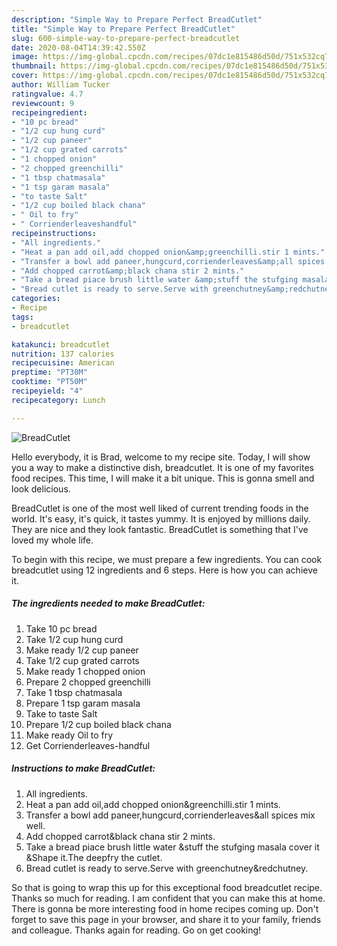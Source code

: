 ```yaml
---
description: "Simple Way to Prepare Perfect BreadCutlet"
title: "Simple Way to Prepare Perfect BreadCutlet"
slug: 600-simple-way-to-prepare-perfect-breadcutlet
date: 2020-08-04T14:39:42.550Z
image: https://img-global.cpcdn.com/recipes/07dc1e815486d50d/751x532cq70/breadcutlet-recipe-main-photo.jpg
thumbnail: https://img-global.cpcdn.com/recipes/07dc1e815486d50d/751x532cq70/breadcutlet-recipe-main-photo.jpg
cover: https://img-global.cpcdn.com/recipes/07dc1e815486d50d/751x532cq70/breadcutlet-recipe-main-photo.jpg
author: William Tucker
ratingvalue: 4.7
reviewcount: 9
recipeingredient:
- "10 pc bread"
- "1/2 cup hung curd"
- "1/2 cup paneer"
- "1/2 cup grated carrots"
- "1 chopped onion"
- "2 chopped greenchilli"
- "1 tbsp chatmasala"
- "1 tsp garam masala"
- "to taste Salt"
- "1/2 cup boiled black chana"
- " Oil to fry"
- " Corrienderleaveshandful"
recipeinstructions:
- "All ingredients."
- "Heat a pan add oil,add chopped onion&amp;greenchilli.stir 1 mints."
- "Transfer a bowl add paneer,hungcurd,corrienderleaves&amp;all spices mix well."
- "Add chopped carrot&amp;black chana stir 2 mints."
- "Take a bread piace brush little water &amp;stuff the stufging masala cover it &amp;Shape it.The deepfry the cutlet."
- "Bread cutlet is ready to serve.Serve with greenchutney&amp;redchutney."
categories:
- Recipe
tags:
- breadcutlet

katakunci: breadcutlet 
nutrition: 137 calories
recipecuisine: American
preptime: "PT30M"
cooktime: "PT50M"
recipeyield: "4"
recipecategory: Lunch

---
```



![BreadCutlet](https://img-global.cpcdn.com/recipes/07dc1e815486d50d/751x532cq70/breadcutlet-recipe-main-photo.jpg)

Hello everybody, it is Brad, welcome to my recipe site. Today, I will show you a way to make a distinctive dish, breadcutlet. It is one of my favorites food recipes. This time, I will make it a bit unique. This is gonna smell and look delicious.

BreadCutlet is one of the most well liked of current trending foods in the world. It's easy, it's quick, it tastes yummy. It is enjoyed by millions daily. They are nice and they look fantastic. BreadCutlet is something that I've loved my whole life.




To begin with this recipe, we must prepare a few ingredients. You can cook breadcutlet using 12 ingredients and 6 steps. Here is how you can achieve it.

<!--inarticleads1-->

##### The ingredients needed to make BreadCutlet:

1. Take 10 pc bread
1. Take 1/2 cup hung curd
1. Make ready 1/2 cup paneer
1. Take 1/2 cup grated carrots
1. Make ready 1 chopped onion
1. Prepare 2 chopped greenchilli
1. Take 1 tbsp chatmasala
1. Prepare 1 tsp garam masala
1. Take to taste Salt
1. Prepare 1/2 cup boiled black chana
1. Make ready  Oil to fry
1. Get  Corrienderleaves-handful




<!--inarticleads2-->

##### Instructions to make BreadCutlet:

1. All ingredients.
1. Heat a pan add oil,add chopped onion&amp;greenchilli.stir 1 mints.
1. Transfer a bowl add paneer,hungcurd,corrienderleaves&amp;all spices mix well.
1. Add chopped carrot&amp;black chana stir 2 mints.
1. Take a bread piace brush little water &amp;stuff the stufging masala cover it &amp;Shape it.The deepfry the cutlet.
1. Bread cutlet is ready to serve.Serve with greenchutney&amp;redchutney.




So that is going to wrap this up for this exceptional food breadcutlet recipe. Thanks so much for reading. I am confident that you can make this at home. There is gonna be more interesting food in home recipes coming up. Don't forget to save this page in your browser, and share it to your family, friends and colleague. Thanks again for reading. Go on get cooking!
